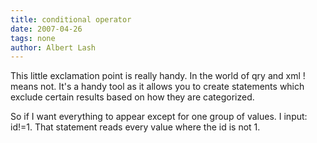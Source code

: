 ```yaml
---
title: conditional operator 
date: 2007-04-26
tags: none
author: Albert Lash
---
```

This little exclamation point is really handy. In the world of qry and xml ! means not. It's a handy tool as it allows you to create statements which exclude certain results based on how they are categorized.

So if I want everything to appear except for one group of values. I input: id!=1. That statement reads every value where the id is not 1.

